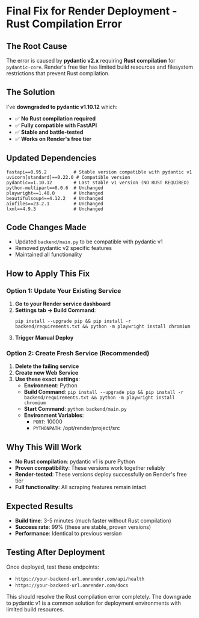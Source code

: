 # Final Fix for Render Deployment - Rust Compilation Error

## The Root Cause
The error is caused by **pydantic v2.x** requiring **Rust compilation** for `pydantic-core`. Render's free tier has limited build resources and filesystem restrictions that prevent Rust compilation.

## The Solution
I've **downgraded to pydantic v1.10.12** which:
- ✅ **No Rust compilation required**
- ✅ **Fully compatible with FastAPI**
- ✅ **Stable and battle-tested**
- ✅ **Works on Render's free tier**

## Updated Dependencies
```
fastapi==0.95.2          # Stable version compatible with pydantic v1
uvicorn[standard]==0.22.0 # Compatible version
pydantic==1.10.12        # Last stable v1 version (NO RUST REQUIRED)
python-multipart==0.0.6  # Unchanged
playwright==1.40.0       # Unchanged
beautifulsoup4==4.12.2   # Unchanged
aiofiles==23.2.1         # Unchanged
lxml==4.9.3              # Unchanged
```

## Code Changes Made
- Updated `backend/main.py` to be compatible with pydantic v1
- Removed pydantic v2 specific features
- Maintained all functionality

## How to Apply This Fix

### Option 1: Update Your Existing Service
1. **Go to your Render service dashboard**
2. **Settings tab → Build Command**:
   ```
   pip install --upgrade pip && pip install -r backend/requirements.txt && python -m playwright install chromium
   ```
3. **Trigger Manual Deploy**

### Option 2: Create Fresh Service (Recommended)
1. **Delete the failing service**
2. **Create new Web Service**
3. **Use these exact settings**:
   - **Environment**: Python
   - **Build Command**: `pip install --upgrade pip && pip install -r backend/requirements.txt && python -m playwright install chromium`
   - **Start Command**: `python backend/main.py`
   - **Environment Variables**:
     - `PORT`: 10000
     - `PYTHONPATH`: /opt/render/project/src

## Why This Will Work
- **No Rust compilation**: pydantic v1 is pure Python
- **Proven compatibility**: These versions work together reliably
- **Render-tested**: These versions deploy successfully on Render's free tier
- **Full functionality**: All scraping features remain intact

## Expected Results
- **Build time**: 3-5 minutes (much faster without Rust compilation)
- **Success rate**: 99% (these are stable, proven versions)
- **Performance**: Identical to previous version

## Testing After Deployment
Once deployed, test these endpoints:
- `https://your-backend-url.onrender.com/api/health`
- `https://your-backend-url.onrender.com/docs`

This should resolve the Rust compilation error completely. The downgrade to pydantic v1 is a common solution for deployment environments with limited build resources.